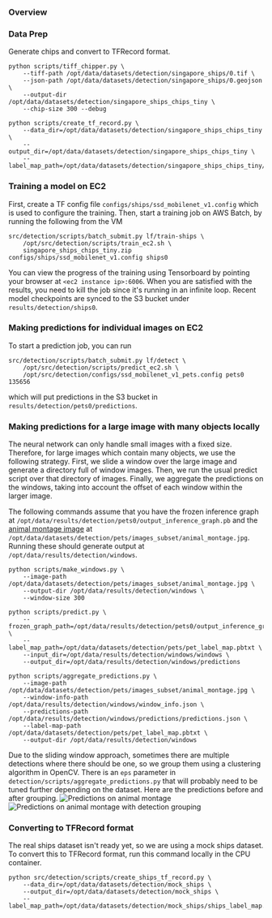 ### Overview

### Data Prep

Generate chips and convert to TFRecord format.

```
python scripts/tiff_chipper.py \
    --tiff-path /opt/data/datasets/detection/singapore_ships/0.tif \
    --json-path /opt/data/datasets/detection/singapore_ships/0.geojson \
    --output-dir /opt/data/datasets/detection/singapore_ships_chips_tiny \
    --chip-size 300 --debug
```

```
python scripts/create_tf_record.py \
    --data_dir=/opt/data/datasets/detection/singapore_ships_chips_tiny \
    --output_dir=/opt/data/datasets/detection/singapore_ships_chips_tiny \
    --label_map_path=/opt/data/datasets/detection/singapore_ships_chips_tiny/label_map.pbtxt
```

### Training a model on EC2
First, create a TF config file `configs/ships/ssd_mobilenet_v1.config`
which is used to configure the training.
Then, start a training job on AWS Batch, by running the following from the VM
```
src/detection/scripts/batch_submit.py lf/train-ships \
    /opt/src/detection/scripts/train_ec2.sh \
    singapore_ships_chips_tiny.zip configs/ships/ssd_mobilenet_v1.config ships0
```
You can view the progress of the training using Tensorboard by pointing your browser at `<ec2 instance ip>:6006`. When you are satisfied with the results, you need to kill the job since it's running in an infinite loop. Recent model checkpoints are synced to the S3 bucket under `results/detection/ships0`.

### Making predictions for individual images on EC2
To start a prediction job, you can run
```
src/detection/scripts/batch_submit.py lf/detect \
    /opt/src/detection/scripts/predict_ec2.sh \
    /opt/src/detection/configs/ssd_mobilenet_v1_pets.config pets0 135656
```
which will put predictions in the S3 bucket in `results/detection/pets0/predictions`.

### Making predictions for a large image with many objects locally
The neural network can only handle small images with a fixed size. Therefore, for large images which contain many objects, we use the following strategy. First, we slide a window over the large image and generate a directory
full of window images. Then, we run the usual predict script over that directory
of images. Finally, we aggregate the predictions on the windows, taking into
account the offset of each window within the larger image.

The following commands assume that you have the frozen inference graph at `/opt/data/results/detection/pets0/output_inference_graph.pb` and the [animal montage image](src/detection/img/animal_montage.jpg) at `/opt/data/datasets/detection/pets/images_subset/animal_montage.jpg`.
Running these should generate output at `/opt/data/results/detection/windows`.
```
python scripts/make_windows.py \
    --image-path /opt/data/datasets/detection/pets/images_subset/animal_montage.jpg \
    --output-dir /opt/data/results/detection/windows \
    --window-size 300

python scripts/predict.py \
    --frozen_graph_path=/opt/data/results/detection/pets0/output_inference_graph.pb \
    --label_map_path=/opt/data/datasets/detection/pets/pet_label_map.pbtxt \
    --input_dir=/opt/data/results/detection/windows/windows \
    --output_dir=/opt/data/results/detection/windows/predictions

python scripts/aggregate_predictions.py \
    --image-path /opt/data/datasets/detection/pets/images_subset/animal_montage.jpg \
    --window-info-path /opt/data/results/detection/windows/window_info.json \
    --predictions-path /opt/data/results/detection/windows/predictions/predictions.json \
    --label-map-path /opt/data/datasets/detection/pets/pet_label_map.pbtxt \
    --output-dir /opt/data/results/detection/windows
```
Due to the sliding window approach, sometimes there are multiple detections where there should be one, so we group them using a clustering algorithm in OpenCV. There is an `eps` parameter in `detection/scripts/aggregate_predictions.py` that will probably need to be tuned further depending on the dataset. Here are the predictions before and after grouping.
![Predictions on animal montage](img/animal_montage_predictions.jpg)
![Predictions on animal montage with detection grouping](img/animal_montage_predictions2.jpg)

### Converting to TFRecord format
The real ships dataset isn't ready yet, so we are using a mock ships dataset. To convert this to TFRecord format, run this command locally in the CPU container.
```
python src/detection/scripts/create_ships_tf_record.py \
    --data_dir=/opt/data/datasets/detection/mock_ships \
    --output_dir=/opt/data/datasets/detection/mock_ships \
    --label_map_path=/opt/data/datasets/detection/mock_ships/ships_label_map.pbtxt
```
